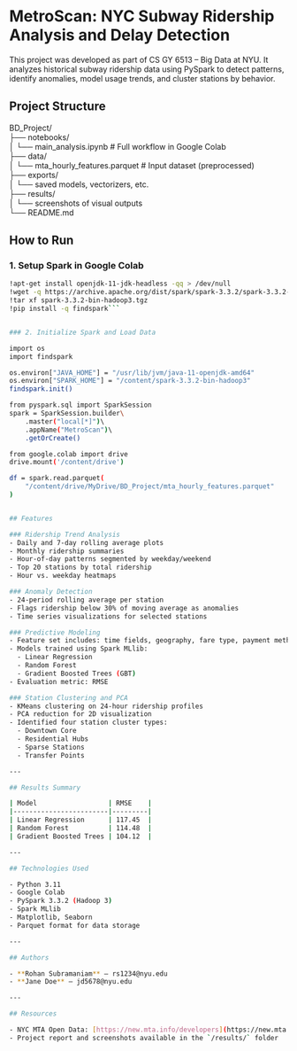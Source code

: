# MetroScan: NYC Subway Ridership Analysis and Delay Detection

This project was developed as part of CS GY 6513 – Big Data at NYU. It analyzes historical subway ridership data using PySpark to detect patterns, identify anomalies, model usage trends, and cluster stations by behavior.

## Project Structure

BD_Project/  
├── notebooks/  
│ └── main_analysis.ipynb # Full workflow in Google Colab  
├── data/  
│ └── mta_hourly_features.parquet # Input dataset (preprocessed)  
├── exports/  
│ └── saved models, vectorizers, etc.  
├── results/  
│ └── screenshots of visual outputs  
└── README.md

## How to Run

### 1. Setup Spark in Google Colab

```bash
!apt-get install openjdk-11-jdk-headless -qq > /dev/null
!wget -q https://archive.apache.org/dist/spark/spark-3.3.2/spark-3.3.2-bin-hadoop3.tgz
!tar xf spark-3.3.2-bin-hadoop3.tgz
!pip install -q findspark```


### 2. Initialize Spark and Load Data

import os  
import findspark

os.environ["JAVA_HOME"] = "/usr/lib/jvm/java-11-openjdk-amd64"  
os.environ["SPARK_HOME"] = "/content/spark-3.3.2-bin-hadoop3"  
findspark.init()

from pyspark.sql import SparkSession  
spark = SparkSession.builder\  
    .master("local[*]")\  
    .appName("MetroScan")\  
    .getOrCreate()

from google.colab import drive  
drive.mount('/content/drive')

df = spark.read.parquet(  
    "/content/drive/MyDrive/BD_Project/mta_hourly_features.parquet"  
)


## Features

### Ridership Trend Analysis
- Daily and 7-day rolling average plots
- Monthly ridership summaries
- Hour-of-day patterns segmented by weekday/weekend
- Top 20 stations by total ridership
- Hour vs. weekday heatmaps

### Anomaly Detection
- 24-period rolling average per station
- Flags ridership below 30% of moving average as anomalies
- Time series visualizations for selected stations

### Predictive Modeling
- Feature set includes: time fields, geography, fare type, payment method, etc.
- Models trained using Spark MLlib:
  - Linear Regression
  - Random Forest
  - Gradient Boosted Trees (GBT)
- Evaluation metric: RMSE

### Station Clustering and PCA
- KMeans clustering on 24-hour ridership profiles
- PCA reduction for 2D visualization
- Identified four station cluster types:
  - Downtown Core
  - Residential Hubs
  - Sparse Stations
  - Transfer Points

---

## Results Summary

| Model                  | RMSE    |
|------------------------|---------|
| Linear Regression      | 117.45  |
| Random Forest          | 114.48  |
| Gradient Boosted Trees | 104.12  |

---

## Technologies Used

- Python 3.11  
- Google Colab  
- PySpark 3.3.2 (Hadoop 3)  
- Spark MLlib  
- Matplotlib, Seaborn  
- Parquet format for data storage  

---

## Authors

- **Rohan Subramaniam** – rs1234@nyu.edu  
- **Jane Doe** – jd5678@nyu.edu  

---

## Resources

- NYC MTA Open Data: [https://new.mta.info/developers](https://new.mta.info/developers)  
- Project report and screenshots available in the `/results/` folder  
